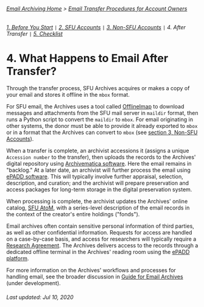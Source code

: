 ###### [Email Archiving Home](../../README.md) > [Email Transfer Procedures for Account Owners](./account-owners.md)
###### [1. Before You Start](./s1-before-you-start.md) `|` [2. SFU Accounts](./s2-sfu-accounts.md) `|` [3. Non-SFU Accounts](./s3-non-sfu-accounts.md) `|` 4. After Transfer `|` [5. Checklist](./s5-checklist.md)

# 4. What Happens to Email After Transfer?

Through the transfer process, SFU Archives acquires or makes a copy of your email and stores it offline in the `mbox` format.

For SFU email, the Archives uses a tool called [OfflineImap](http://www.offlineimap.org) to download messages and attachments from the SFU mail server in `maildir` format, then runs a Python script to convert the `maildir` to `mbox`. For email originating in other systems, the donor must be able to provide it already exported to `mbox` or in a format that the Archives can convert to `mbox` (see [section 3, Non-SFU Accounts](./s3-non-sfu-accounts)).

When a transfer is complete, an archivist accessions it (assigns a unique `Accession number` to the transfer), then uploads the records to the Archives' digital repository using [Archivematica software](https://www.archivematica.org/en/). Here the email remains in "backlog." At a later date, an archivist will further process the email using [ePADD software](https://library.stanford.edu/projects/epadd). This will typically involve further appraisal, selection, description, and curation; and the archivist will prepare preservation and access packages for long-term storage in the digital preservation system.

When processing is complete, the archivist updates the Archives' online catalog, [SFU AtoM](https://atom.archives.sfu.ca), with a series-level description of the email records in the context of the creator's entire holdings ("fonds").

Email archives often contain sensitive personal information of third parties, as well as other confidential information. Requests for access are handled on a case-by-case basis, and access for researchers will typically require a [Research Agreement](http://www.sfu.ca/content/dam/sfu/archives/ARMDForms/Research%20Agreement.pdf). The Archives delivers access to the records through a dedicated offline terminal in the Archives' reading room using the [ePADD platform](https://library.stanford.edu/projects/epadd).

For more information on the Archives' workflows and processes for handling email, see the broader discussion in [Guide for Email Archives](../../guide-email-archiving/gde-home.md) (under development).

###### Last updated: Jul 10, 2020

